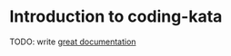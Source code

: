 # Introduction to coding-kata

TODO: write [great documentation](http://jacobian.org/writing/what-to-write/)
